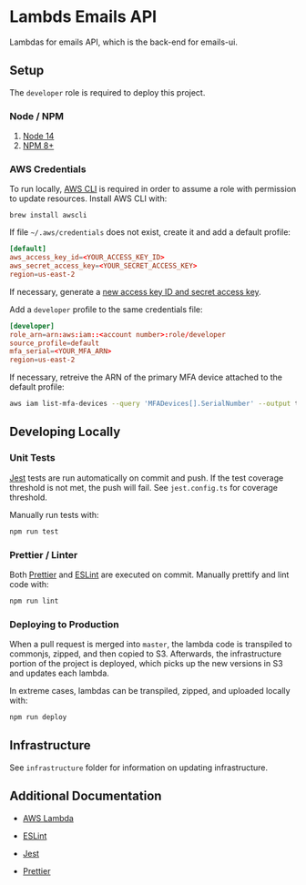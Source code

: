 # Lambds Emails API

Lambdas for emails API, which is the back-end for emails-ui.

## Setup

The `developer` role is required to deploy this project.

### Node / NPM

1. [Node 14](https://nodejs.org/en/)
1. [NPM 8+](https://www.npmjs.com/)

### AWS Credentials

To run locally, [AWS CLI](https://aws.amazon.com/cli/) is required in order to assume a role with permission to update resources. Install AWS CLI with:

```brew
brew install awscli
```

If file `~/.aws/credentials` does not exist, create it and add a default profile:

```toml
[default]
aws_access_key_id=<YOUR_ACCESS_KEY_ID>
aws_secret_access_key=<YOUR_SECRET_ACCESS_KEY>
region=us-east-2
```

If necessary, generate a [new access key ID and secret access key](https://docs.aws.amazon.com/general/latest/gr/aws-sec-cred-types.html#access-keys-and-secret-access-keys).

Add a `developer` profile to the same credentials file:

```toml
[developer]
role_arn=arn:aws:iam::<account number>:role/developer
source_profile=default
mfa_serial=<YOUR_MFA_ARN>
region=us-east-2
```

If necessary, retreive the ARN of the primary MFA device attached to the default profile:

```bash
aws iam list-mfa-devices --query 'MFADevices[].SerialNumber' --output text
```

## Developing Locally

### Unit Tests

[Jest](https://jestjs.io/) tests are run automatically on commit and push. If the test coverage threshold is not met, the push will fail. See `jest.config.ts` for coverage threshold.

Manually run tests with:

```bash
npm run test
```

### Prettier / Linter

Both [Prettier](https://prettier.io/) and [ESLint](https://eslint.org/) are executed on commit. Manually prettify and lint code with:

```bash
npm run lint
```

### Deploying to Production

When a pull request is merged into `master`, the lambda code is transpiled to commonjs, zipped, and then copied to S3. Afterwards, the infrastructure portion of the project is deployed, which picks up the new versions in S3 and updates each lambda.

In extreme cases, lambdas can be transpiled, zipped, and uploaded locally with:

```bash
npm run deploy
```

## Infrastructure

See `infrastructure` folder for information on updating infrastructure.

## Additional Documentation

- [AWS Lambda](https://aws.amazon.com/lambda/)

- [ESLint](https://eslint.org/)

- [Jest](https://jestjs.io/)

- [Prettier](https://prettier.io/)
